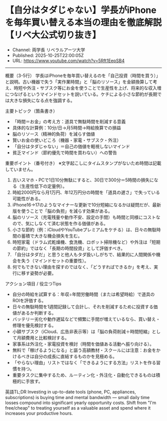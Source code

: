 # 【自分はタダじゃない】学長がiPhoneを毎年買い替える本当の理由を徹底解説【リベ大公式切り抜き】

- Channel: 両学長 リベラルアーツ大学
- Published: 2025-10-25T22:00:05Z
- URL: https://www.youtube.com/watch?v=5Rft1EepSB4

---

概要（3-5行）
学長はiPhoneを毎年買い替えるのを「自己投資（時間を買う）」と説明。古い機器で失う「実作業時間」と「脳のリソース」を金額換算して考え、時短や外注・サブスク等にお金を使うことで生産性を上げ、将来的な収入増につなげるというマインドセットを説いている。ケチによる小さな節約が長期では大きな損失になる点を強調する。

主要トピック（箇条書き）
- 「時間＝お金」の考え方：道具で無駄時間を削減する意義
- 具体的な計算例：10分/日→月5時間→時給換算での損益
- 脳のリソース（精神的負荷）を減らす価値
- 賢いお金の使いどころ（機器・家電・サブスク・外注）
- 「自分はタダじゃない」＝自己の価値を軽視しないマインド
- 貧乏マインド（節約優先で時間を買わない）への警告

重要ポイント（番号付き）
※文字起こしにタイムスタンプがないため時間は記載していません。

1. 古いスマホ・PCで1日10分無駄にすると、30日で300分＝5時間の損失になる（生産性低下の定量例）。  
2. 時給2000円なら月1万円、年12万円分の時間を「道具の遅さ」で失っている可能性がある。  
3. iPhone16→17のようなマイナーな更新で10分短縮になるかは疑問だが、最新版を使うことで「脳の負担」を減らす効果がある。  
4. 脳のリソース（充電残量や動作不安、設定の手間）も時間と同様にコストなので、気にしなくて済む状態を作る価値がある。  
5. 小さな節約（例：iCloudやYouTubeプレミアムをケチる）は、日々の無駄時間の蓄積で大きな機会損失を生む。  
6. 時短家電（ドラム式乾燥機、食洗機、ロボット掃除機など）や外注は「短期の節約」ではなく「長期の時間投資」として評価すべき。  
7. 「自分はタダだ」と思うと他人もタダ扱いしがちで、結果的に人間関係や機会を失う（マインドセットの重要性）。  
8. 何でもできない理由を探すのではなく、「どうすればできるか」を考え、実行に移す姿勢が必要。

アクション項目 / 役立つTips
- 自分の時給を試算する：年収÷年間労働時間（または希望時給）で道具のROIを評価する。  
- 日々の無駄時間を1週間記録して合計し、それを削減するために投資する価値があるか判断する。  
- バッテリー劣化や動作遅延などで頻繁に手間が増えているなら、買い替え・修理を優先検討する。  
- 小額サブスク（iCloud、広告非表示等）は「脳の負荷削減＋時間短縮」として月額費用と比較検討する。  
- 家事系は外注化・家電投資を検討（時間を価値ある活動へ振り向ける）。  
- 無料で「稼げるようになる」と謳う高額教材・スクールには注意：お金をかけるべきは自分の成長に直結するものかを見極める。  
- 「やらない理由」リストではなく「できるようにする方法」リストを作る習慣を持つ。  
- 重要タスクに集中するため、ルーティン化・外注化・自動化できるものは積極的に手放す。

英語TL;DR
Investing in up-to-date tools (phone, PC, appliances, subscriptions) is buying time and mental bandwidth — small daily time losses compound into significant yearly opportunity costs. Shift from "I'm free/cheap" to treating yourself as a valuable asset and spend where it increases your productive hours.
